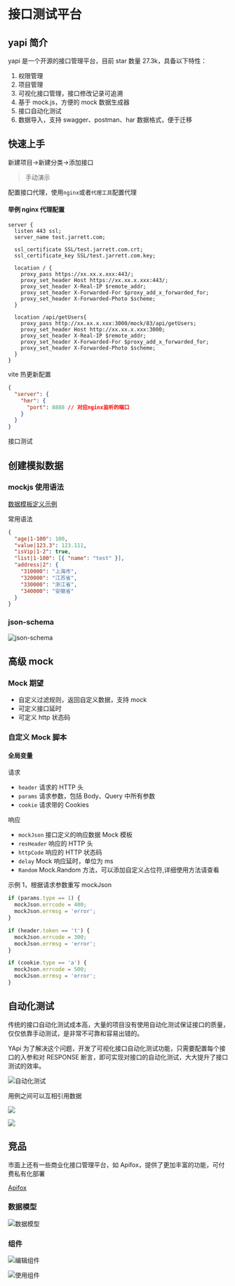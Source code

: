 <script setup>
  import ApiTest from './components/ApiTest.vue'
</script>

# 接口测试平台

## yapi 简介

yapi 是一个开源的接口管理平台，目前 star 数量 27.3k，具备以下特性：

1. 权限管理
2. 项目管理
3. 可视化接口管理，接口修改记录可追溯
4. 基于 mock.js，方便的 mock 数据生成器
5. 接口自动化测试
6. 数据导入，支持 swagger、postman、har 数据格式，便于迁移

## 快速上手

新建项目->新建分类->添加接口

> 手动演示

配置接口代理，使用`nginx`或者`代理工具`配置代理

#### 举例 nginx 代理配置

```nginx
server {
  listen 443 ssl;
  server_name test.jarrett.com;

  ssl_certificate SSL/test.jarrett.com.crt;
  ssl_certificate_key SSL/test.jarrett.com.key;

  location / {
    proxy_pass https://xx.xx.x.xxx:443/;
    proxy_set_header Host https://xx.xx.x.xxx:443/;
    proxy_set_header X-Real-IP $remote_addr;
    proxy_set_header X-Forwarded-For $proxy_add_x_forwarded_for;
    proxy_set_header X-Forwarded-Photo $scheme;
  }

  location /api/getUsers{
    proxy_pass http://xx.xx.x.xxx:3000/mock/83/api/getUsers;
    proxy_set_header Host http://xx.xx.x.xxx:3000;
    proxy_set_header X-Real-IP $remote_addr;
    proxy_set_header X-Forwarded-For $proxy_add_x_forwarded_for;
    proxy_set_header X-Forwarded-Photo $scheme;
  }
}
```

vite 热更新配置

```json
{
  "server": {
    "hmr": {
      "port": 8888 // 对应nginx监听的端口
    }
  }
}
```

接口测试

<ApiTest/>

## 创建模拟数据

### mockjs 使用语法

[数据模板定义示例](http://mockjs.com/examples.html)

常用语法

```json
{
  "age|1-100": 100,
  "value|123.3": 123.111,
  "isVip|1-2": true,
  "list|1-100": [{ "name": "test" }],
  "address|2": {
    "310000": "上海市",
    "320000": "江苏省",
    "330000": "浙江省",
    "340000": "安徽省"
  }
}
```

### json-schema

![json-schema](/plan/api-test/images/schema-mock.png)

## 高级 mock

### Mock 期望

- 自定义过滤规则，返回自定义数据，支持 mock
- 可定义接口延时
- 可定义 http 状态码

### 自定义 Mock 脚本

#### 全局变量

请求

- `header` 请求的 HTTP 头
- `params` 请求参数，包括 Body、Query 中所有参数
- `cookie` 请求带的 Cookies

响应

- `mockJson` 接口定义的响应数据 Mock 模板
- `resHeader` 响应的 HTTP 头
- `httpCode` 响应的 HTTP 状态码
- `delay` Mock 响应延时，单位为 ms
- `Random` Mock.Random 方法，可以添加自定义占位符,详细使用方法请查看

示例 1，根据请求参数重写 mockJson

```js
if (params.type == 1) {
  mockJson.errcode = 400;
  mockJson.errmsg = 'error';
}

if (header.token == 't') {
  mockJson.errcode = 300;
  mockJson.errmsg = 'error';
}

if (cookie.type == 'a') {
  mockJson.errcode = 500;
  mockJson.errmsg = 'error';
}
```

## 自动化测试

传统的接口自动化测试成本高，大量的项目没有使用自动化测试保证接口的质量，仅仅依靠手动测试，是非常不可靠和容易出错的。

YApi 为了解决这个问题，开发了可视化接口自动化测试功能，只需要配置每个接口的入参和对 RESPONSE 断言，即可实现对接口的自动化测试，大大提升了接口测试的效率。

![自动化测试](/plan/api-test/images/case-list.gif)

用例之间可以互相引用数据

![](/plan/api-test/images/case_key_list.png)

![](/plan/api-test/images/case_key_query.png)

## 竞品

市面上还有一些商业化接口管理平台，如 Apifox，提供了更加丰富的功能，可付费私有化部署

[Apifox](https://app.apifox.com/main/teams/2803313?tab=project)

### 数据模型

![数据模型](/plan/api-test/images/model.png)

### 组件

![编辑组件](/plan/api-test/images/edit-component.png)

![使用组件](/plan/api-test/images/use-component.png)
